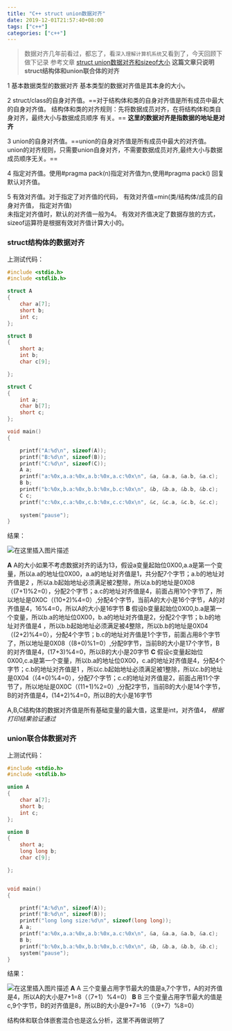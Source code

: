 ```yaml
---
title: "C++ struct union数据对齐"
date: 2019-12-01T21:57:40+08:00
tags: ["c++"]
categories: ["c++"]
---
```


<!--more-->

> 数据对齐几年前看过，都忘了，看`深入理解计算机系统`又看到了，今天回顾下做下记录
> 参考文章
>[ struct union数据对齐和sizeof大小](https://blog.csdn.net/zhengjihao/article/details/77816708)
>**这篇文章只说明struct结构体和union联合体的对齐**

1 基本数据类型的数据对齐 
基本类型的数据对齐值是其本身的大小。

2 struct/class的自身对齐值。==对于结构体和类的自身对齐值是所有成员中最大的自身对齐值。 
结构体和类的对齐规则：先将数据成员对齐，在将结构体和类自身对齐，最终大小与数据成员顺序 有关。==
**这里的数据对齐是指数据的地址是对齐**

3 union的自身对齐值。==union的自身对齐值是所有成员中最大的对齐值。union的对齐规则，只需要union自身对齐，不需要数据成员对齐,最终大小与数据成员顺序无关。==

4 指定对齐值。使用#pragma pack(n)指定对齐值为n,使用#pragma pack() 回复默认对齐值。

5 有效对齐值。对于指定了对齐值的代码， 有效对齐值=min(类/结构体/成员的自身对齐值， 指定对齐值)  
未指定对齐值时，默认的对齐值一般为4。 
有效对齐值决定了数据存放的方式，sizeof运算符是根据有效对齐值计算大小的。

### struct结构体的数据对齐
上测试代码：
```c
#include <stdio.h>
#include <stdlib.h>

struct A
{
	char a[7];
	short b;
	int c;
};

struct B
{
	short a;
	int b;
	char c[9];

};

struct C
{
	int a;
	char b[7];
	short c;
};

void main()
{

	printf("A:%d\n", sizeof(A));
	printf("B:%d\n", sizeof(B));
	printf("C:%d\n", sizeof(C));
	A a;
	printf("a:%0x,a.a:%0x,a.b:%0x,a.c:%0x\n", &a, &a.a, &a.b, &a.c);
	B b;
	printf("b:%0x,b.a:%0x,b.b:%0x,b.c:%0x\n", &b, &b.a, &b.b, &b.c);
	C c;
	printf("c:%0x,c.a:%0x,c.b:%0x,c.c:%0x\n", &c, &c.a, &c.b, &c.c);
	
	system("pause");
}
```
结果：
  
![在这里插入图片描述](https://img-blog.csdn.net/20181013114611972?watermark/2/text/aHR0cHM6Ly9ibG9nLmNzZG4ubmV0L2NvZGluZ3JpdmVy/font/5a6L5L2T/fontsize/400/fill/I0JBQkFCMA==/dissolve/70)

**A**
A的大小如果不考虑数据对齐的话为13，假设a变量起始位0X00,a.a是第一个变量，所以a.a的地址位0X00，a.a的地址对齐值是1，共分配7个字节；a.b的地址对齐值是2 ，所以a.b起始地址必须满足被2整除，所以a.b的地址是0X08（(7+1)%2=0），分配2个字节；a.c的地址对齐值是4，前面占用10个字节了，所以地址是0X0C（(10+2)%4=0）,分配4个字节，当前A的大小是16个字节，A的对齐值是4，16%4=0，所以A的大小是16字节
**B**
假设b变量起始位0X00,b.a是第一个变量，所以b.a的地址位0X00，b.a的地址对齐值是2，分配2个字节；b.b的地址对齐值是4 ，所以b.b起始地址必须满足被4整除，所以b.b的地址是0X04（(2+2)%4=0），分配4个字节；b.c的地址对齐值是1个字节，前面占用8个字节了，所以地址是0X08（(8+0)%1=0）,分配9字节，当前B的大小是17个字节，B的对齐值是4，(17+3)%4=0，所以B的大小是20字节
**C**
假设c变量起始位0X00,c.a是第一个变量，所以b.a的地址位0X00，c.a的地址对齐值是4，分配4个字节；c.b的地址对齐值是1 ，所以c.b起始地址必须满足被1整除，所以c.b的地址是0X04（(4+0)%4=0），分配7个字节；c.c的地址对齐值是2，前面占用11个字节了，所以地址是0X0C（(11+1)%2=0）,分配2字节，当前B的大小是14个字节，B的对齐值是4，(14+2)%4=0，所以B的大小是16字节

A,B,C结构体的数据对齐值是所有基础变量的最大值，这里是int，对齐值4，
*根据打印结果验证通过* 

### union联合体数据对齐
上测试代码：
```c
#include <stdio.h>
#include <stdlib.h>

union A
{
	char a[7];
	short b;
	int c;
};

union B
{
	short a;
	long long b;
	char c[9];

};


void main()
{

	printf("A:%d\n", sizeof(A));
	printf("B:%d\n", sizeof(B));
	printf("long long size:%d\n", sizeof(long long));
	A a;
	printf("a:%0x,a.a:%0x,a.b:%0x,a.c:%0x\n", &a, &a.a, &a.b, &a.c);
	B b;
	printf("b:%0x,b.a:%0x,b.b:%0x,b.c:%0x\n", &b, &b.a, &b.b, &b.c);
	system("pause");
}
```
结果：
  
![在这里插入图片描述](https://img-blog.csdn.net/20181013121547845?watermark/2/text/aHR0cHM6Ly9ibG9nLmNzZG4ubmV0L2NvZGluZ3JpdmVy/font/5a6L5L2T/fontsize/400/fill/I0JBQkFCMA==/dissolve/70)
**A**
A 三个变量占用字节最大的值是a,7个字节，A的对齐值是4，所以A的大小是7+1=8（（7+1）%4=0）
**B**
B 三个变量占用字节最大的值是c,9个字节，B的对齐值是8，所以B的大小是9+7=16 （（9+7）%8=0）

结构体和联合体嵌套混合也是这么分析，这里不再做说明了